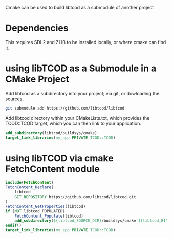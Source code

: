 Cmake can be used to build libtcod as a submodule of another project

# Dependencies
This requires SDL2 and ZLIB to be installed locally, or where cmake can find it.

# using libTCOD as a Submodule in a CMake Project
Add libtcod as a subdirectory into your project; via git, or dowloading the
sources.
```sh
git submodule add https://github.com/libtcod/libtcod
```

Add libtcod directory within your CMakeLists.txt, which provides the TCOD::TCOD
target, which you can then link to your application.
```cmake
add_subdirectory(libtcod/buildsys/cmake)
target_link_libraries(my_app PRIVATE TCOD::TCOD)
```

# using libTCOD via cmake FetchContent module
```cmake
include(FetchContent)
FetchContent_Declare(
	libtcod
	GIT_REPOSITORY https://github.com/libtcod/libtcod.git
)
FetchContent_GetProperties(libtcod)
if (NOT libtcod_POPULATED)
	FetchContent_Populate(libtcod)
	add_subdirectory(${libtcod_SOURCE_DIR}/buildsys/cmake ${libtcod_BINARY_DIR})
endif()
target_link_libraries(my_app PRIVATE TCOD::TCOD)
```


